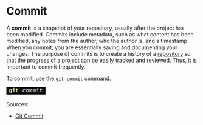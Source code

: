 # Commit

A **commit** is a snapshot of your repository, usually after the project has 
been modified. Commits include metadata, such as what content has been modified, 
any notes from the author, who the author is, and a timestamp. When you commit, 
you are essentially saving and documenting your changes. The purpose of commits 
is to create a history of a [repository](/gitcommands/repo.md) so that the progress of a project can 
be easily tracked and reviewed. Thus, it is important to commit frequently.

To commit, use the `git commit` command.

![git_commit](https://github.com/dahliamusa/teamproject1-601/blob/master/images/git_commit.png?raw=true)

Sources:
* [Git Commit](https://github.com/git-guides/git-commit)